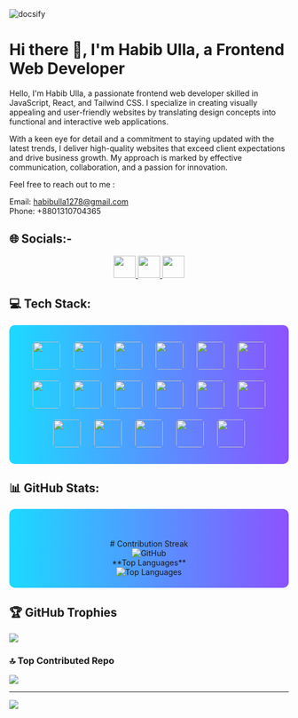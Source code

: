 <img src="https://i.ibb.co/MPmpdB7/banner.jpg" alt="docsify" class="d-block width-full">

# Hi there 👋, I'm Habib Ulla, a Frontend Web Developer
Hello, I'm Habib Ulla, a passionate frontend web developer skilled in JavaScript, React, and Tailwind CSS. I specialize in creating visually appealing and user-friendly websites by translating design concepts into functional and interactive web applications.

With a keen eye for detail and a commitment to staying updated with the latest trends, I deliver high-quality websites that exceed client expectations and drive business growth. My approach is marked by effective communication, collaboration, and a passion for innovation.

Feel free to reach out to me :

Email: habibulla1278@gmail.com  
Phone: +8801310704365

## 🌐 Socials:-
<p align="center">
  <a href="https://facebook.com/habib.ulla.1278/">
    <img src="https://img.shields.io/badge/Facebook-%231877F2.svg?logo=Facebook&logoColor=white" style="height: 40px;"/>
  </a>
  <a href="https://instagram.com/habib_ualla_1278/?hl=en">
    <img src="https://img.shields.io/badge/Instagram-%23E4405F.svg?logo=Instagram&logoColor=white" style="height: 40px;"/>
  </a>
  <a href="https://linkedin.com/in/habib-ulla/">
    <img src="https://img.shields.io/badge/LinkedIn-%230077B5.svg?logo=linkedin&logoColor=white" style="height: 40px;"/>
  </a>
</p>

## 💻 Tech Stack:
<div align="center" style="background: linear-gradient(to right, #1BDAFF, #8C52FF); padding: 20px; border-radius: 10px;">
  <img src="https://img.shields.io/badge/html5-%23E34F26.svg?style=for-the-badge&logo=html5&logoColor=white" style="margin: 10px; height: 50px; border-radius: 5px;"/>
  <img src="https://img.shields.io/badge/css3-%231572B6.svg?style=for-the-badge&logo=css3&logoColor=white" style="margin: 10px; height: 50px; border-radius: 5px;"/>
  <img src="https://img.shields.io/badge/javascript-%23323330.svg?style=for-the-badge&logo=javascript&logoColor=%23F7DF1E" style="margin: 10px; height: 50px; border-radius: 5px;"/>
  <img src="https://img.shields.io/badge/netlify-%23000000.svg?style=for-the-badge&logo=netlify&logoColor=#00C7B7" style="margin: 10px; height: 50px; border-radius: 5px;"/>
  <img src="https://img.shields.io/badge/github%20pages-121013?style=for-the-badge&logo=github&logoColor=white" style="margin: 10px; height: 50px; border-radius: 5px;"/>
  <img src="https://img.shields.io/badge/firebase-%23039BE5.svg?style=for-the-badge&logo=firebase" style="margin: 10px; height: 50px; border-radius: 5px;"/>
  <img src="https://img.shields.io/badge/vercel-%23000000.svg?style=for-the-badge&logo=vercel&logoColor=white" style="margin: 10px; height: 50px; border-radius: 5px;"/>
  <img src="https://img.shields.io/badge/node.js-6DA55F?style=for-the-badge&logo=node.js&logoColor=white" style="margin: 10px; height: 50px; border-radius: 5px;"/>
  <img src="https://img.shields.io/badge/Next-black?style=for-the-badge&logo=next.js&logoColor=white" style="margin: 10px; height: 50px; border-radius: 5px;"/>
  <img src="https://img.shields.io/badge/react-%2320232a.svg?style=for-the-badge&logo=react&logoColor=%2361DAFB" style="margin: 10px; height: 50px; border-radius: 5px;"/>
  <img src="https://img.shields.io/badge/vite-%23646CFF.svg?style=for-the-badge&logo=vite&logoColor=white" style="margin: 10px; height: 50px; border-radius: 5px;"/>
  <img src="https://img.shields.io/badge/tailwindcss-%2338B2AC.svg?style=for-the-badge&logo=tailwind-css&logoColor=white" style="margin: 10px; height: 50px; border-radius: 5px;"/>
  <img src="https://img.shields.io/badge/firebase-a08021?style=for-the-badge&logo=firebase&logoColor=ffcd34" style="margin: 10px; height: 50px; border-radius: 5px;"/>
  <img src="https://img.shields.io/badge/MongoDB-%234ea94b.svg?style=for-the-badge&logo=mongodb&logoColor=white" style="margin: 10px; height: 50px; border-radius: 5px;"/>
  <img src="https://img.shields.io/badge/figma-%23F24E1E.svg?style=for-the-badge&logo=figma&logoColor=white" style="margin: 10px; height: 50px; border-radius: 5px;"/>
  <img src="https://img.shields.io/badge/git-%23F05033.svg?style=for-the-badge&logo=git&logoColor=white" style="margin: 10px; height: 50px; border-radius: 5px;"/>
  <img src="https://img.shields.io/badge/github-%23121011.svg?style=for-the-badge&logo=github&logoColor=white" style="margin: 10px; height: 50px; border-radius: 5px;"/>
</div>


## 📊 GitHub Stats:


<div align="center" style="background: linear-gradient(to right, #1BDAFF, #8C52FF); padding: 20px; border-radius: 10px;">
 
  <br />


  <br />
# Contribution Streak
  <br />
  <img src="https://github-readme-streak-stats.herokuapp.com/?user=MD-HABIB-ULLA&theme=dark&hide_border=false" alt="GitHub " />
  <br />
  **Top Languages**
  <br />
  <img src="https://github-readme-stats.vercel.app/api/top-langs/?username=MD-HABIB-ULLA&theme=dark&hide_border=false&include_all_commits=true&count_private=true&layout=compact" alt="Top Languages" />
</div>


## 🏆 GitHub Trophies
![](https://github-profile-trophy.vercel.app/?username=MD-HABIB-ULLA&theme=radical&no-frame=false&no-bg=true&margin-w=4)

### 🔝 Top Contributed Repo
![](https://github-contributor-stats.vercel.app/api?username=MD-HABIB-ULLA&limit=5&theme=dark&combine_all_yearly_contributions=true)

---
[![](https://visitcount.itsvg.in/api?id=MD-HABIB-ULLA&icon=0&color=0)](https://visitcount.itsvg.in)
